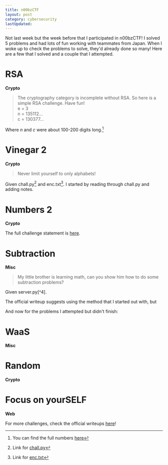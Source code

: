 ```yaml
---
title: n00bzCTF
layout: post
category: cybersecurity
lastUpdated:
---
```


Not last week but the week before that I participated in n00bzCTF! I solved 5
problems and had lots of fun working with teammates from Japan. When I woke up
to check the problems to solve, they'd already done so many! Here are a few that
I solved and a couple that I attempted.

# RSA
**Crypto**

> The cryptography category is incomplete without RSA. So here is a simple RSA challenge. Have fun! <br>
> e = 3 <br>
> n = 135112... <br>
> c = 130377...

Where *n* and *c* were about 100-200 digits long.[^1]

# Vinegar 2
**Crypto**

> Never limit yourself to only alphabets!

Given chall.py[^2] and enc.txt[^3]. I started by reading through chall.py and
adding notes.

# Numbers 2
**Crypto**

The full challenge statement is [here](https://github.com/n00bzUnit3d/n00bzCTF2024-Official-Writeups/blob/main/Programming/Numbers-2/README.md).

# Subtraction
**Misc**

> My little brother is learning math, can you show him how to do some subtraction problems?

Given server.py[^4].

The official writeup suggests using the method that I started out with, but 

And now for the problems I attempted but didn't finish:

# WaaS
**Misc**

# Random
**Crypto**

# Focus on yourSELF
**Web**



For more challenges, check the official writeups [here](https://github.com/n00bzUnit3d/n00bzCTF2024-Official-Writeups)!


[^1]: You can find the full numbers [here](https://github.com/n00bzUnit3d/n00bzCTF2024-Official-Writeups/blob/main/Crypto/RSA/attachments/encryption.txt)
[^2]: Link for [chall.py](https://github.com/n00bzUnit3d/n00bzCTF2024-Official-Writeups/blob/main/Crypto/Vinegar2/attachments/chall.py)
[^3]: Link for [enc.txt](https://github.com/n00bzUnit3d/n00bzCTF2024-Official-Writeups/blob/main/Crypto/Vinegar2/attachments/enc.txt)
[^3]: Link for [server.py](https://github.com/n00bzUnit3d/n00bzCTF2024-Official-Writeups/blob/main/Misc/Subtraction/attachments/server.py)
